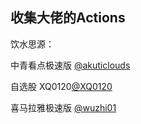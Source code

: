 ## 收集大佬的Actions


饮水思源：

中青看点极速版 [@akuticlouds](https://github.com/akuticlouds/actions-youth)

自选股  XQ0120[@XQ0120](https://github.com/XQ0120/PlayerActions)

喜马拉雅极速版 [@wuzhi01](https://github.com/wuzhi01/MyActions)  
